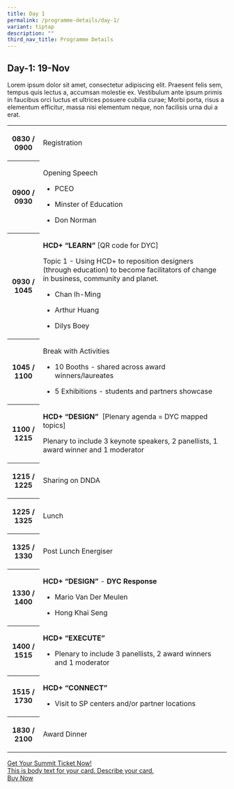 ```yaml
---
title: Day 1
permalink: /programme-details/day-1/
variant: tiptap
description: ""
third_nav_title: Programme Details
---
```

<h2><strong>Day-1: 19-Nov</strong></h2>
<p>Lorem ipsum dolor sit amet, consectetur adipiscing elit. Praesent felis
sem, tempus quis lectus a, accumsan molestie ex. Vestibulum ante ipsum
primis in faucibus orci luctus et ultrices posuere cubilia curae; Morbi
porta, risus a elementum efficitur, massa nisi elementum neque, non facilisis
urna dui a erat.</p>
<table style="minWidth: 50px">
<colgroup>
<col>
<col>
</colgroup>
<tbody>
<tr>
<th rowspan="1" colspan="1">
<p>0830 / 0900</p>
</th>
<td rowspan="1" colspan="1">
<p>Registration</p>
</td>
</tr>
<tr>
<th rowspan="1" colspan="1">
<p>0900 / 0930</p>
</th>
<td rowspan="1" colspan="1">
<p>Opening Speech</p>
<ul data-tight="true" class="tight">
<li>
<p>PCEO</p>
</li>
<li>
<p>Minster of Education</p>
</li>
<li>
<p>Don Norman</p>
</li>
</ul>
</td>
</tr>
<tr>
<th rowspan="1" colspan="1">
<p>0930 / 1045</p>
</th>
<td rowspan="1" colspan="1">
<p><strong>HCD+ “LEARN”</strong> [QR code for DYC]&nbsp;</p>
<p>Topic 1 - Using HCD+ to reposition designers (through education) to become
facilitators of change in business, community and planet.</p>
<ul data-tight="true" class="tight">
<li>
<p>Chan Ih-Ming</p>
</li>
<li>
<p>Arthur Huang</p>
</li>
<li>
<p>Dilys Boey</p>
</li>
</ul>
</td>
</tr>
<tr>
<th rowspan="1" colspan="1">
<p>1045 / 1100</p>
</th>
<td rowspan="1" colspan="1">
<p>Break with Activities</p>
<ul data-tight="true" class="tight">
<li>
<p>10 Booths - shared across award winners/laureates</p>
</li>
<li>
<p>5 Exhibitions - students and partners showcase</p>
</li>
</ul>
</td>
</tr>
<tr>
<th rowspan="1" colspan="1">
<p>1100 / 1215</p>
</th>
<td rowspan="1" colspan="1">
<p><strong>HCD+ “DESIGN” </strong>&nbsp;[Plenary agenda = DYC mapped topics]</p>
<p>Plenary to include 3 keynote speakers, 2 panellists, 1 award winner and
1 moderator</p>
</td>
</tr>
<tr>
<th rowspan="1" colspan="1">
<p>1215 / 1225</p>
</th>
<td rowspan="1" colspan="1">
<p>Sharing on DNDA</p>
</td>
</tr>
<tr>
<th rowspan="1" colspan="1">
<p>1225 / 1325</p>
</th>
<td rowspan="1" colspan="1">
<p>Lunch</p>
</td>
</tr>
<tr>
<th rowspan="1" colspan="1">
<p>1325 / 1330</p>
</th>
<td rowspan="1" colspan="1">
<p>Post Lunch Energiser</p>
</td>
</tr>
<tr>
<th rowspan="1" colspan="1">
<p>1330 / 1400</p>
</th>
<td rowspan="1" colspan="1">
<p><strong>HCD+ “DESIGN” </strong>- <strong>DYC Response&nbsp;</strong>
</p>
<ul data-tight="true" class="tight">
<li>
<p>Mario Van Der Meulen</p>
</li>
<li>
<p>Hong Khai Seng</p>
</li>
</ul>
</td>
</tr>
<tr>
<th rowspan="1" colspan="1">
<p>1400 / 1515</p>
</th>
<td rowspan="1" colspan="1">
<p><strong>HCD+ “EXECUTE”</strong>
</p>
<ul data-tight="true" class="tight">
<li>
<p>Plenary to include 3 panellists, 2 award winners and 1 moderator</p>
</li>
</ul>
</td>
</tr>
<tr>
<th rowspan="1" colspan="1">
<p>1515 / 1730</p>
</th>
<td rowspan="1" colspan="1">
<p><strong>HCD+ “CONNECT”&nbsp;</strong>
</p>
<ul data-tight="true" class="tight">
<li>
<p>Visit to SP centers and/or partner locations</p>
</li>
</ul>
</td>
</tr>
<tr>
<th rowspan="1" colspan="1">
<p>1830 / 2100</p>
</th>
<td rowspan="1" colspan="1">
<p>Award Dinner</p>
</td>
</tr>
</tbody>
</table>
<p></p>
<div class="isomer-card-grid"><a rel="noopener noreferrer nofollow" href="https://www.isomer.gov.sg" class="isomer-card"><div class="isomer-card-body"><div class="isomer-card-title">Get Your Summit Ticket Now!</div><div class="isomer-card-description">This is body text for your card. Describe your card.</div><div class="isomer-card-link">Buy Now</div></div></a>
</div>
<p></p>